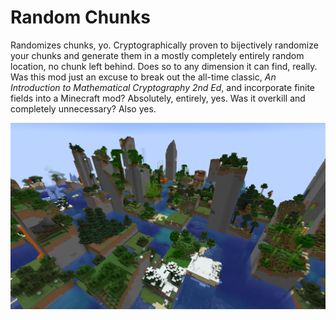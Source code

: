 # Random Chunks

Randomizes chunks, yo. Cryptographically proven to bijectively randomize your chunks and generate them in a mostly completely entirely random location, no chunk left behind. Does so to any dimension it can find, really. Was this mod just an excuse to break out the all-time classic, _An Introduction to Mathematical Cryptography 2nd Ed_, and incorporate finite fields into a Minecraft mod? Absolutely, entirely, yes. Was it overkill and completely unnecessary? Also yes.

![Random Chunks](./img/1.png)